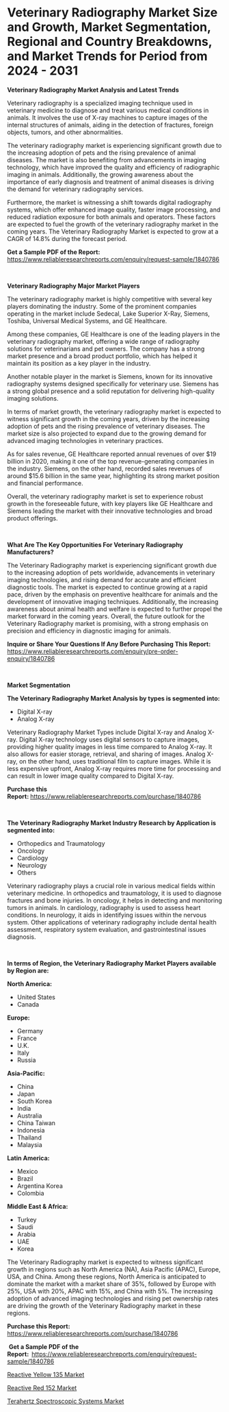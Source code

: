 <p><h1>Veterinary Radiography Market Size and Growth, Market Segmentation, Regional and Country Breakdowns, and Market Trends for Period from 2024 -  2031</h1></p><p><strong>Veterinary Radiography Market Analysis and Latest Trends</strong></p>
<p><p>Veterinary radiography is a specialized imaging technique used in veterinary medicine to diagnose and treat various medical conditions in animals. It involves the use of X-ray machines to capture images of the internal structures of animals, aiding in the detection of fractures, foreign objects, tumors, and other abnormalities.</p><p>The veterinary radiography market is experiencing significant growth due to the increasing adoption of pets and the rising prevalence of animal diseases. The market is also benefiting from advancements in imaging technology, which have improved the quality and efficiency of radiographic imaging in animals. Additionally, the growing awareness about the importance of early diagnosis and treatment of animal diseases is driving the demand for veterinary radiography services.</p><p>Furthermore, the market is witnessing a shift towards digital radiography systems, which offer enhanced image quality, faster image processing, and reduced radiation exposure for both animals and operators. These factors are expected to fuel the growth of the veterinary radiography market in the coming years. The Veterinary Radiography Market is expected to grow at a CAGR of 14.8% during the forecast period.</p></p>
<p><strong>Get a Sample PDF of the Report:&nbsp;</strong> <a href="https://www.reliableresearchreports.com/enquiry/request-sample/1840786">https://www.reliableresearchreports.com/enquiry/request-sample/1840786</a></p>
<p>&nbsp;</p>
<p><strong>Veterinary Radiography Major Market Players</strong></p>
<p><p>The veterinary radiography market is highly competitive with several key players dominating the industry. Some of the prominent companies operating in the market include Sedecal, Lake Superior X-Ray, Siemens, Toshiba, Universal Medical Systems, and GE Healthcare.</p><p>Among these companies, GE Healthcare is one of the leading players in the veterinary radiography market, offering a wide range of radiography solutions for veterinarians and pet owners. The company has a strong market presence and a broad product portfolio, which has helped it maintain its position as a key player in the industry.</p><p>Another notable player in the market is Siemens, known for its innovative radiography systems designed specifically for veterinary use. Siemens has a strong global presence and a solid reputation for delivering high-quality imaging solutions.</p><p>In terms of market growth, the veterinary radiography market is expected to witness significant growth in the coming years, driven by the increasing adoption of pets and the rising prevalence of veterinary diseases. The market size is also projected to expand due to the growing demand for advanced imaging technologies in veterinary practices.</p><p>As for sales revenue, GE Healthcare reported annual revenues of over $19 billion in 2020, making it one of the top revenue-generating companies in the industry. Siemens, on the other hand, recorded sales revenues of around $15.6 billion in the same year, highlighting its strong market position and financial performance.</p><p>Overall, the veterinary radiography market is set to experience robust growth in the foreseeable future, with key players like GE Healthcare and Siemens leading the market with their innovative technologies and broad product offerings.</p></p>
<p>&nbsp;</p>
<p><strong>What Are The Key Opportunities For Veterinary Radiography Manufacturers?</strong></p>
<p><p>The Veterinary Radiography market is experiencing significant growth due to the increasing adoption of pets worldwide, advancements in veterinary imaging technologies, and rising demand for accurate and efficient diagnostic tools. The market is expected to continue growing at a rapid pace, driven by the emphasis on preventive healthcare for animals and the development of innovative imaging techniques. Additionally, the increasing awareness about animal health and welfare is expected to further propel the market forward in the coming years. Overall, the future outlook for the Veterinary Radiography market is promising, with a strong emphasis on precision and efficiency in diagnostic imaging for animals.</p></p>
<p><strong>Inquire or Share Your Questions If Any Before Purchasing This Report:</strong> <a href="https://www.reliableresearchreports.com/enquiry/pre-order-enquiry/1840786">https://www.reliableresearchreports.com/enquiry/pre-order-enquiry/1840786</a></p>
<p>&nbsp;</p>
<p><strong>Market Segmentation</strong></p>
<p><strong>The Veterinary Radiography Market Analysis by types is segmented into:</strong></p>
<p><ul><li>Digital X-ray</li><li>Analog X-ray</li></ul></p>
<p><p>Veterinary Radiography Market Types include Digital X-ray and Analog X-ray. Digital X-ray technology uses digital sensors to capture images, providing higher quality images in less time compared to Analog X-ray. It also allows for easier storage, retrieval, and sharing of images. Analog X-ray, on the other hand, uses traditional film to capture images. While it is less expensive upfront, Analog X-ray requires more time for processing and can result in lower image quality compared to Digital X-ray.</p></p>
<p><strong>Purchase this Report:&nbsp;</strong><a href="https://www.reliableresearchreports.com/purchase/1840786">https://www.reliableresearchreports.com/purchase/1840786</a></p>
<p>&nbsp;</p>
<p><strong>The Veterinary Radiography Market Industry Research by Application is segmented into:</strong></p>
<p><ul><li>Orthopedics and Traumatology</li><li>Oncology</li><li>Cardiology</li><li>Neurology</li><li>Others</li></ul></p>
<p><p>Veterinary radiography plays a crucial role in various medical fields within veterinary medicine. In orthopedics and traumatology, it is used to diagnose fractures and bone injuries. In oncology, it helps in detecting and monitoring tumors in animals. In cardiology, radiography is used to assess heart conditions. In neurology, it aids in identifying issues within the nervous system. Other applications of veterinary radiography include dental health assessment, respiratory system evaluation, and gastrointestinal issues diagnosis.</p></p>
<p>&nbsp;</p>
<p><strong>In terms of Region, the Veterinary Radiography Market Players available by Region are:</strong></p>
<p>
    <p> <strong> North America: </strong>
        <ul>
            <li>United States</li>
            <li>Canada</li>
        </ul>
        </p> 
    <p> <strong> Europe: </strong>
        <ul>
            <li>Germany</li>
            <li>France</li>
            <li>U.K.</li>
            <li>Italy</li>
            <li>Russia</li>
        </ul>
        </p> 
    <p> <strong> Asia-Pacific: </strong>
        <ul>
            <li>China</li>
            <li>Japan</li>
            <li>South Korea</li>
            <li>India</li>
            <li>Australia</li>
            <li>China Taiwan</li>
            <li>Indonesia</li>
            <li>Thailand</li>
            <li>Malaysia</li>
        </ul>
        </p> 
    <p> <strong> Latin America: </strong>
        <ul>
            <li>Mexico</li>
            <li>Brazil</li>
            <li>Argentina Korea</li>
            <li>Colombia</li>
        </ul>
        </p> 
    <p> <strong> Middle East & Africa: </strong>
        <ul>
            <li>Turkey</li>
            <li>Saudi</li>
            <li>Arabia</li>
            <li>UAE</li>
            <li>Korea</li>
        </ul>
    </p>
    </p>
<p><p>The Veterinary Radiography market is expected to witness significant growth in regions such as North America (NA), Asia Pacific (APAC), Europe, USA, and China. Among these regions, North America is anticipated to dominate the market with a market share of 35%, followed by Europe with 25%, USA with 20%, APAC with 15%, and China with 5%. The increasing adoption of advanced imaging technologies and rising pet ownership rates are driving the growth of the Veterinary Radiography market in these regions.</p></p>
<p><strong>Purchase this Report: </strong><a href="https://www.reliableresearchreports.com/purchase/1840786">https://www.reliableresearchreports.com/purchase/1840786</a></p>
<p>&nbsp;<strong>Get a Sample PDF of the Report:&nbsp;&nbsp;</strong><a href="https://www.reliableresearchreports.com/enquiry/request-sample/1840786">https://www.reliableresearchreports.com/enquiry/request-sample/1840786</a></p>
<p><strong></strong></p>
<p><p><a href="https://view.publitas.com/reportprime-1/reactive-yellow-135-market-a-comprehensive-report-of-its-market-share-growth-trends-2024-2031/">Reactive Yellow 135 Market</a></p><p><a href="https://view.publitas.com/reportprime-1/reactive-red-152-market-research-report-reveals-the-latest-trends-and-opportunities-of-this-market-for-period-from-2024-2031/">Reactive Red 152 Market</a></p><p><a href="https://view.publitas.com/reportprime-1/terahertz-spectroscopic-systems-market-size-evaluating-its-market-trends-growth-and-projections-2024-2031/">Terahertz Spectroscopic Systems Market</a></p></p>